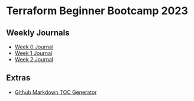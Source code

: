 # Terraform Beginner Bootcamp 2023 

## Weekly Journals
- [Week 0 Journal](journal/week0.md)
- [Week 1 Journal](journal/week1.md)
- [Week 2 Journal](jounal/week2.md)

## Extras
- [Github Markdown TOC Generator](https://ecotrust-canada.github.io/markdown-toc/)
